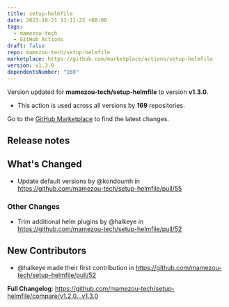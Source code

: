 ```yaml
---
title: setup-helmfile
date: 2023-10-21 11:11:22 +00:00
tags:
  - mamezou-tech
  - GitHub Actions
draft: false
repo: mamezou-tech/setup-helmfile
marketplace: https://github.com/marketplace/actions/setup-helmfile
version: v1.3.0
dependentsNumber: "169"
---
```



Version updated for **mamezou-tech/setup-helmfile** to version **v1.3.0**.
- This action is used across all versions by **169** repositories.

Go to the [GitHub Marketplace](https://github.com/marketplace/actions/setup-helmfile) to find the latest changes.

## Release notes

<!-- Release notes generated using configuration in .github/release.yml at v1.3.0 -->

## What's Changed
* Update default versions by @kondoumh in https://github.com/mamezou-tech/setup-helmfile/pull/55

### Other Changes
* Trim additional helm plugins by @halkeye in https://github.com/mamezou-tech/setup-helmfile/pull/52

## New Contributors
* @halkeye made their first contribution in https://github.com/mamezou-tech/setup-helmfile/pull/52

**Full Changelog**: https://github.com/mamezou-tech/setup-helmfile/compare/v1.2.0...v1.3.0
